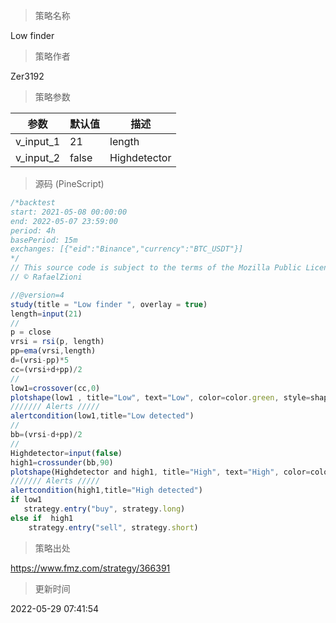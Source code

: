 
> 策略名称

Low finder

> 策略作者

Zer3192



> 策略参数



|参数|默认值|描述|
|----|----|----|
|v_input_1|21|length|
|v_input_2|false|Highdetector|


> 源码 (PineScript)

``` javascript
/*backtest
start: 2021-05-08 00:00:00
end: 2022-05-07 23:59:00
period: 4h
basePeriod: 15m
exchanges: [{"eid":"Binance","currency":"BTC_USDT"}]
*/
// This source code is subject to the terms of the Mozilla Public License 2.0 at https://mozilla.org/MPL/2.0/
// © RafaelZioni

//@version=4
study(title = "Low finder ", overlay = true)
length=input(21)
//
p = close
vrsi = rsi(p, length)
pp=ema(vrsi,length)
d=(vrsi-pp)*5
cc=(vrsi+d+pp)/2
//
low1=crossover(cc,0)
plotshape(low1 , title="Low", text="Low", color=color.green, style=shape.labelup, location=location.belowbar, size=size.small, textcolor=color.white, transp=0) 
/////// Alerts /////
alertcondition(low1,title="Low detected")
//
bb=(vrsi-d+pp)/2
//
Highdetector=input(false)
high1=crossunder(bb,90)
plotshape(Highdetector and high1, title="High", text="High", color=color.red, style=shape.labeldown, location=location.abovebar, size=size.small, textcolor=color.white, transp=0)
/////// Alerts /////
alertcondition(high1,title="High detected")
if low1
   strategy.entry("buy", strategy.long)
else if  high1
    strategy.entry("sell", strategy.short)

```

> 策略出处

https://www.fmz.com/strategy/366391

> 更新时间

2022-05-29 07:41:54
